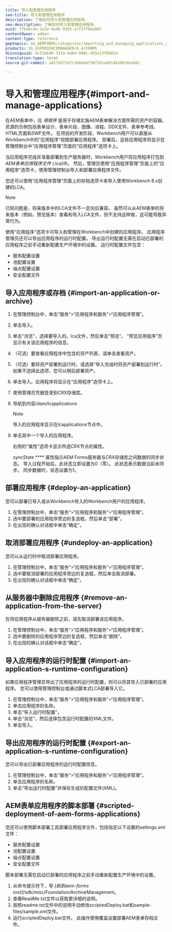 ```yaml
---
title: 导入和管理应用程序
seo-title: 导入和管理应用程序
description: 了解如何导入和管理应用程序。
seo-description: 了解如何导入和管理应用程序。
uuid: 7fba6c4e-1a3e-4a4b-9201-acf2ff66a9df
contentOwner: admin
content-type: reference
geptopics: SG_AEMFORMS/categories/importing_and_managing_applications_and_archives
products: SG_EXPERIENCEMANAGER/6.4/FORMS
discoiquuid: dc53a6d0-317a-4abd-990c-455e13f8b824
translation-type: tm+mt
source-git-commit: a417e571d7c3b8da8f38f3d1ad814610636eabbc

---
```



# 导入和管理应用程序{#import-and-manage-applications}

在AEM表单中，应 *用程序* 是用于存储实施AEM表单解决方案所需的资产的容器。 资源的示例包括表单设计、表单片段、图像、进程、DDX文件、表单参考线、HTML页面和SWF文件。 在项目的开发阶段，Workbench用户可以直接从Workbench中的“应用程序”视图部署应用程序。 部署后，这些应用程序将显示在管理控制台中“应用程序管理”页面的“应用程序”选项卡上。

当应用程序完成并准备部署到生产服务器时，Workbench用户将应用程序打包到 *AEM表单应用程序文件* (.lca)中。 然后，管理员使用“应用程序管理”页面上的“应用程序”选项卡，使用管理控制台导入和部署应用程序文件。

您还可以使用“应用程序管理”页面上的存档选项卡来导入使用Workbench 8.x创建的LCA。

>[!NOTE]
>
>已知问题是，将来版本中的LCA文件不一定向后兼容。 虽然可以从AEM表单的将来版本（例如，预览版本）查看和导入LCA文件，但不支持这样做，这可能导致异常行为。

使用“应用程序”选项卡可导入和管理在Workbench中创建的应用程序。 应用程序管理员还可以导出应用程序的运行时配置。 导出运行时配置无需在启动已部署的应用程序之前手动重新配置生产环境中的设置。 运行时配置文件包含：

* 服务配置设置
* 池配置设置
* 端点配置设置
* 安全配置文件

## 导入应用程序或存档 {#import-an-application-or-archive}

1. 在管理控制台中，单击“服务”>“应用程序和服务”>“应用程序管理”。
1. 单击导入。
1. 单击“浏览”，选择要导入的。lca文件，然后单击“预览”。 “预览应用程序”页显示有关该应用程序的信息。
1. （可选）要查看应用程序中包含的资产列表，请单击查看资产。
1. （可选）要将资产部署到运行时，请选择“导入完成时将资产部署到运行时”。 如果不选择此选项，您可以稍后部署资产。
1. 单击导入。应用程序将显示在“应用程序”选项卡上。
1. 使用管理员凭据登录到CRX存储库。
1. 导航到内容/dam/lcapplications

   >[!NOTE]
   >
   >导入的应用程序显示在lcapplications节点中。

1. 单击其中一个导入的应用程序。

   右侧的“属性”选项卡显示所选CRX节点的属性。

   syncState **** 属性指示AEM Forms服务器与CRX存储库之间数据的同步状态。 导入过程开始后，此状态立即设置为0（零）。 此状态表示数据当前未同步。 同步数据时，状态设置为1。

## 部署应用程序 {#deploy-an-application}

您可以部署已导入或从Workbench导入的Workbench用户的应用程序。

1. 在管理控制台中，单击“服务”>“应用程序和服务”>“应用程序管理”。
1. 选中要部署的应用程序旁边的复选框，然后单击“部署”。
1. 在出现的确认对话框中单击“确定”。

## 取消部署应用程序 {#undeploy-an-application}

您可以从运行时中取消部署应用程序。

1. 在管理控制台中，单击“服务”>“应用程序和服务”>“应用程序管理”。
1. 选中要取消部署的应用程序旁边的复选框，然后单击取消部署。
1. 在出现的确认对话框中单击“确定”。

## 从服务器中删除应用程序 {#remove-an-application-from-the-server}

在将应用程序从服务器删除之前，请先取消部署该应用程序。

1. 在管理控制台中，单击“服务”>“应用程序和服务”>“应用程序管理”。
1. 选中要删除的应用程序旁边的复选框，然后单击“删除”。
1. 在出现的确认对话框中单击“确定”。

## 导入应用程序的运行时配置 {#import-an-application-s-runtime-configuration}

如果应用程序管理员导出了应用程序的运行时配置，则可以将其导入已部署的应用程序。 您可以使用管理控制台或通过脚本式LCA部署导入它。

1. 在管理控制台中，单击“服务”>“应用程序和服务”>“应用程序管理”。
1. 单击应用程序的名称。
1. 单击“导入运行时配置”。
1. 单击“浏览”，然后选择包含运行时配置的XML文件。
1. 单击导入。

## 导出应用程序的运行时配置 {#export-an-application-s-runtime-configuration}

您可以导出已部署应用程序的运行时配置信息。

1. 在管理控制台中，单击“服务”>“应用程序和服务”>“应用程序管理”。
1. 单击应用程序的名称。
1. 单击“导出运行时配置”并保存生成的配置文件(XML)。

## AEM表单应用程序的脚本部署 {#scripted-deployment-of-aem-forms-applications}

您还可以使用脚本部署工具部署应用程序文件，包括指定以下设置的settings.xml文件：

* 服务配置设置
* 池配置设置
* 端点配置设置
* 安全配置文件

脚本部署无需在启动已部署的应用程序之前手动重新配置生产环境中的设置。

1. 从命令提示符下，导 *[航到aem-forms root]*/sdk/misc/Foundation/ArchiveManagement。
1. 查看ReadMe.txt文件以获取更详细的说明。
1. 按照readme.txt文件中的说明手动修改scriptedDeploy.bat和sample-files/sample.xml文件。
1. 运行scriptedDeploy.bat文件。 此操作使用覆盖设置部署AEM表单存档文件。

